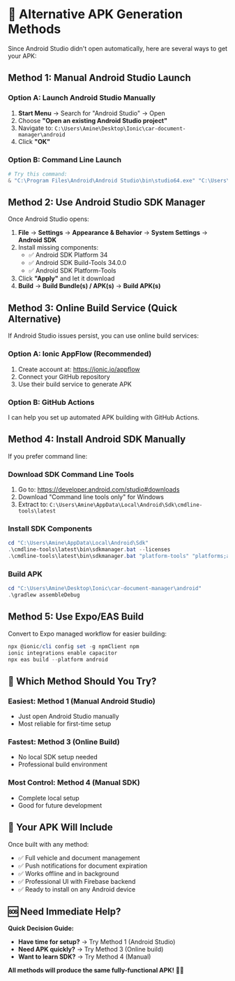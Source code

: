 # 🔧 Alternative APK Generation Methods

Since Android Studio didn't open automatically, here are several ways to get your APK:

## Method 1: Manual Android Studio Launch

### Option A: Launch Android Studio Manually

1. **Start Menu** → Search for "Android Studio" → Open
2. Choose **"Open an existing Android Studio project"**
3. Navigate to: `C:\Users\Amine\Desktop\Ionic\car-document-manager\android`
4. Click **"OK"**

### Option B: Command Line Launch

```powershell
# Try this command:
& "C:\Program Files\Android\Android Studio\bin\studio64.exe" "C:\Users\Amine\Desktop\Ionic\car-document-manager\android"
```

## Method 2: Use Android Studio SDK Manager

Once Android Studio opens:

1. **File** → **Settings** → **Appearance & Behavior** → **System Settings** → **Android SDK**
2. Install missing components:
   - ✅ Android SDK Platform 34
   - ✅ Android SDK Build-Tools 34.0.0
   - ✅ Android SDK Platform-Tools
3. Click **"Apply"** and let it download
4. **Build** → **Build Bundle(s) / APK(s)** → **Build APK(s)**

## Method 3: Online Build Service (Quick Alternative)

If Android Studio issues persist, you can use online build services:

### Option A: Ionic AppFlow (Recommended)

1. Create account at: https://ionic.io/appflow
2. Connect your GitHub repository
3. Use their build service to generate APK

### Option B: GitHub Actions

I can help you set up automated APK building with GitHub Actions.

## Method 4: Install Android SDK Manually

If you prefer command line:

### Download SDK Command Line Tools

1. Go to: https://developer.android.com/studio#downloads
2. Download "Command line tools only" for Windows
3. Extract to: `C:\Users\Amine\AppData\Local\Android\Sdk\cmdline-tools\latest`

### Install SDK Components

```powershell
cd "C:\Users\Amine\AppData\Local\Android\Sdk"
.\cmdline-tools\latest\bin\sdkmanager.bat --licenses
.\cmdline-tools\latest\bin\sdkmanager.bat "platform-tools" "platforms;android-34" "build-tools;34.0.0"
```

### Build APK

```powershell
cd "C:\Users\Amine\Desktop\Ionic\car-document-manager\android"
.\gradlew assembleDebug
```

## Method 5: Use Expo/EAS Build

Convert to Expo managed workflow for easier building:

```powershell
npx @ionic/cli config set -g npmClient npm
ionic integrations enable capacitor
npx eas build --platform android
```

## 🎯 Which Method Should You Try?

### **Easiest**: Method 1 (Manual Android Studio)

- Just open Android Studio manually
- Most reliable for first-time setup

### **Fastest**: Method 3 (Online Build)

- No local SDK setup needed
- Professional build environment

### **Most Control**: Method 4 (Manual SDK)

- Complete local setup
- Good for future development

## 📱 Your APK Will Include

Once built with any method:

- ✅ Full vehicle and document management
- ✅ Push notifications for document expiration
- ✅ Works offline and in background
- ✅ Professional UI with Firebase backend
- ✅ Ready to install on any Android device

## 🆘 Need Immediate Help?

**Quick Decision Guide:**

- **Have time for setup?** → Try Method 1 (Android Studio)
- **Need APK quickly?** → Try Method 3 (Online build)
- **Want to learn SDK?** → Try Method 4 (Manual)

**All methods will produce the same fully-functional APK!** 📱🚀
